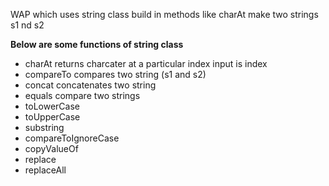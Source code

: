 WAP which uses string class build in methods like charAt
make two strings s1 nd s2 

**Below are some functions of string class**
- charAt returns charcater at a particular index input is index
- compareTo compares two string (s1 and s2)
- concat concatenates two string
- equals compare two strings
- toLowerCase
- toUpperCase
- substring
- compareToIgnoreCase
- copyValueOf
- replace
- replaceAll

